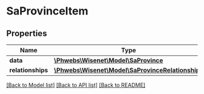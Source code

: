 # SaProvinceItem

## Properties
Name | Type | Description | Notes
------------ | ------------- | ------------- | -------------
**data** | [**\Phwebs\Wisenet\Model\SaProvince**](SaProvince.md) |  | [optional] 
**relationships** | [**\Phwebs\Wisenet\Model\SaProvinceRelationships**](SaProvinceRelationships.md) |  | [optional] 

[[Back to Model list]](../../README.md#documentation-for-models) [[Back to API list]](../../README.md#documentation-for-api-endpoints) [[Back to README]](../../README.md)

